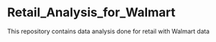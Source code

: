 # Retail_Analysis_for_Walmart
This repository contains data analysis done for retail with Walmart data
